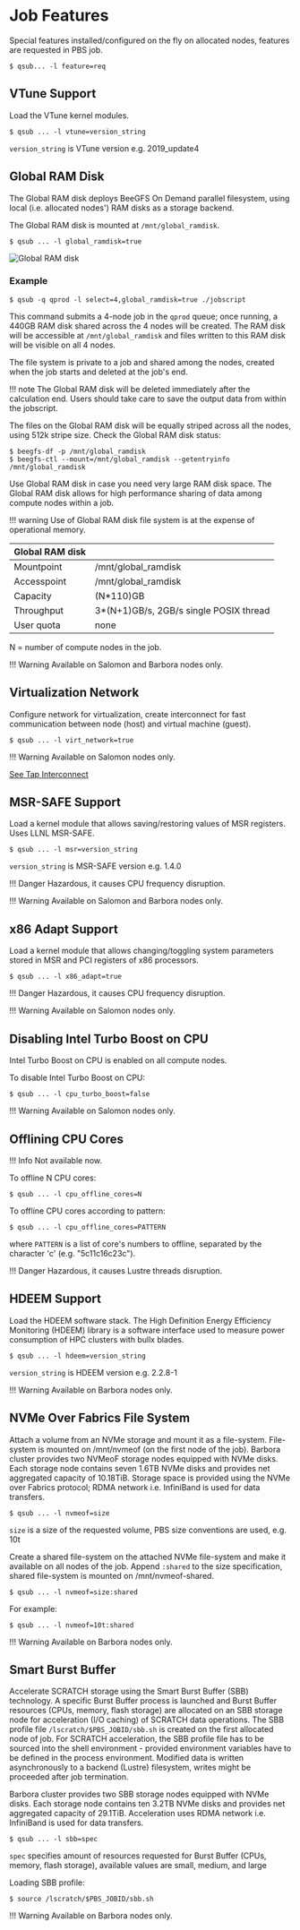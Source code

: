 # Job Features

Special features installed/configured on the fly on allocated nodes, features are requested in PBS job.

```console
$ qsub... -l feature=req
```

## VTune Support

Load the VTune kernel modules.

```console
$ qsub ... -l vtune=version_string
```

`version_string` is VTune version e.g. 2019_update4

## Global RAM Disk

The Global RAM disk deploys BeeGFS On Demand parallel filesystem,
using local (i.e. allocated nodes') RAM disks as a storage backend.

The Global RAM disk is mounted at `/mnt/global_ramdisk`.

```console
$ qsub ... -l global_ramdisk=true
```

![Global RAM disk](../img/global_ramdisk.png)

### Example

```console
$ qsub -q qprod -l select=4,global_ramdisk=true ./jobscript
```

This command submits a 4-node job in the `qprod` queue;
once running, a 440GB RAM disk shared across the 4 nodes will be created.
The RAM disk will be accessible at `/mnt/global_ramdisk`
and files written to this RAM disk will be visible on all 4 nodes.

The file system is private to a job and shared among the nodes,
created when the job starts and deleted at the job's end.

!!! note
    The Global RAM disk will be deleted immediately after the calculation end.
    Users should take care to save the output data from within the jobscript.

The files on the Global RAM disk will be equally striped across all the nodes, using 512k stripe size.
Check the Global RAM disk status:

```console
$ beegfs-df -p /mnt/global_ramdisk
$ beegfs-ctl --mount=/mnt/global_ramdisk --getentryinfo /mnt/global_ramdisk
```

Use Global RAM disk in case you need very large RAM disk space.
The Global RAM disk allows for high performance sharing of data among compute nodes within a job.

!!! warning
     Use of Global RAM disk file system is at the expense of operational memory.

| Global RAM disk    |                                                                           |
| ------------------ | --------------------------------------------------------------------------|
| Mountpoint         | /mnt/global_ramdisk                                                       |
| Accesspoint        | /mnt/global_ramdisk                                                       |
| Capacity           | (N*110)GB                                                                 |
| Throughput         | 3*(N+1)GB/s, 2GB/s single POSIX thread                                    |
| User quota         | none                                                                      |

N = number of compute nodes in the job.

!!! Warning
    Available on Salomon and Barbora nodes only.

## Virtualization Network

Configure network for virtualization, create interconnect for fast communication between node (host) and virtual machine (guest).

```console
$ qsub ... -l virt_network=true
```

!!! Warning
    Available on Salomon nodes only.

[See Tap Interconnect][1]

## MSR-SAFE Support

Load a kernel module that allows saving/restoring values of MSR registers. Uses LLNL MSR-SAFE.

```console
$ qsub ... -l msr=version_string
```

`version_string` is MSR-SAFE version e.g. 1.4.0

!!! Danger
    Hazardous, it causes CPU frequency disruption.

!!! Warning
    Available on Salomon and Barbora nodes only.

## x86 Adapt Support

Load a kernel module that allows changing/toggling system parameters stored in MSR and PCI registers of x86 processors.

```console
$ qsub ... -l x86_adapt=true
```

!!! Danger
    Hazardous, it causes CPU frequency disruption.

!!! Warning
    Available on Salomon nodes only.

## Disabling Intel Turbo Boost on CPU

Intel Turbo Boost on CPU is enabled on all compute nodes.

To disable Intel Turbo Boost on CPU:

```console
$ qsub ... -l cpu_turbo_boost=false
```

!!! Warning
    Available on Salomon nodes only.

## Offlining CPU Cores

!!! Info
    Not available now.

To offline N CPU cores:

```console
$ qsub ... -l cpu_offline_cores=N
```

To offline CPU cores according to pattern:

```console
$ qsub ... -l cpu_offline_cores=PATTERN
```

where `PATTERN` is a list of core's numbers to offline, separated by the character 'c' (e.g. "5c11c16c23c").

!!! Danger
    Hazardous, it causes Lustre threads disruption.

## HDEEM Support

Load the HDEEM software stack. The High Definition Energy Efficiency Monitoring (HDEEM) library is a software interface used to measure power consumption of HPC clusters with bullx blades.

```console
$ qsub ... -l hdeem=version_string
```

`version_string` is HDEEM version e.g. 2.2.8-1

!!! Warning
    Available on Barbora nodes only.

## NVMe Over Fabrics File System

Attach a volume from an NVMe storage and mount it as a file-system. File-system is mounted on /mnt/nvmeof (on the first node of the job).
Barbora cluster provides two NVMeoF storage nodes equipped with NVMe disks. Each storage node contains seven 1.6TB NVMe disks and provides net aggregated capacity of 10.18TiB. Storage space is provided using the NVMe over Fabrics protocol; RDMA network i.e. InfiniBand is used for data transfers.

```console
$ qsub ... -l nvmeof=size
```

`size` is a size of the requested volume, PBS size conventions are used, e.g. 10t

Create a shared file-system on the attached NVMe file-system and make it available on all nodes of the job. Append `:shared` to the size specification, shared file-system is mounted on /mnt/nvmeof-shared.

```console
$ qsub ... -l nvmeof=size:shared
```

For example:

```console
$ qsub ... -l nvmeof=10t:shared
```

!!! Warning
    Available on Barbora nodes only.

## Smart Burst Buffer

Accelerate SCRATCH storage using the Smart Burst Buffer (SBB) technology. A specific Burst Buffer process is launched and Burst Buffer resources (CPUs, memory, flash storage) are allocated on an SBB storage node for acceleration (I/O caching) of SCRATCH data operations. The SBB profile file `/lscratch/$PBS_JOBID/sbb.sh` is created on the first allocated node of job. For SCRATCH acceleration, the SBB profile file has to be sourced into the shell environment - provided environment variables have to be defined in the process environment. Modified data is written asynchronously to a backend (Lustre) filesystem, writes might be proceeded after job termination.

Barbora cluster provides two SBB storage nodes equipped with NVMe disks. Each storage node contains ten 3.2TB NVMe disks and provides net aggregated capacity of 29.1TiB. Acceleration uses RDMA network i.e. InfiniBand is used for data transfers.

```console
$ qsub ... -l sbb=spec
```

`spec` specifies amount of resources requested for Burst Buffer (CPUs, memory, flash storage), available values are small, medium, and large

Loading SBB profile:

```console
$ source /lscratch/$PBS_JOBID/sbb.sh
```

!!! Warning
    Available on Barbora nodes only.

[1]: software/tools/virtualization.md#tap-interconnect
